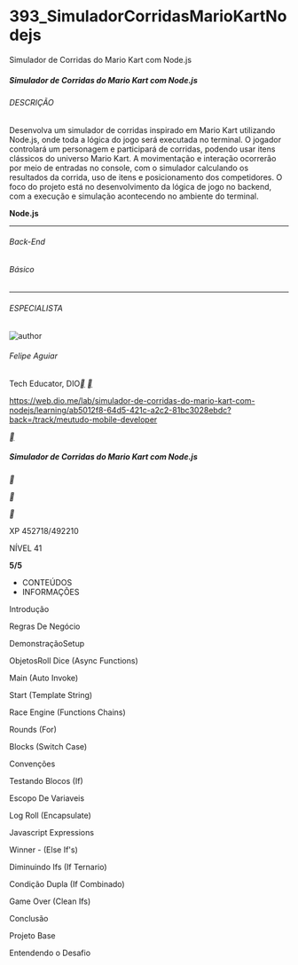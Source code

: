 # 393_SimuladorCorridasMarioKartNodejs
Simulador de Corridas do Mario Kart com Node.js



##### Simulador de Corridas do Mario Kart com Node.js



###### DESCRIÇÃO

Desenvolva um simulador de corridas inspirado em Mario Kart utilizando Node.js, onde toda a lógica do jogo será executada no terminal. O jogador controlará um personagem e participará de corridas, podendo usar itens clássicos do universo Mario Kart. A movimentação e interação ocorrerão por meio de entradas no console, com o simulador calculando os resultados da corrida, uso de itens e posicionamento dos competidores. O foco do projeto está no desenvolvimento da lógica de jogo no backend, com a execução e simulação acontecendo no ambiente do terminal.

**Node.js**

------

###### Back-End

###### Básico

------

###### ESPECIALISTA

![author](https://hermes.dio.me/users/author/photos/e0aa7c57-89e3-41ff-a60b-09dc7a9bc6e9.jpg)

###### Felipe Aguiar

Tech Educator, DIO[**](https://web.dio.me/lab/simulador-de-corridas-do-mario-kart-com-nodejs/learning/www.linkedin.com/in/felipeaguiar-exe) [**](https://github.com/felipeAguiarCode)

https://web.dio.me/lab/simulador-de-corridas-do-mario-kart-com-nodejs/learning/ab5012f8-64d5-421c-a2c2-81bc3028ebdc?back=/track/meutudo-mobile-developer



[**](https://web.dio.me/track/meutudo-mobile-developer)

##### Simulador de Corridas do Mario Kart com Node.js

**

**

**

XP 452718/492210

NÍVEL 41

**5/5**

- CONTEÚDOS
- INFORMAÇÕES

Introdução

Regras De Negócio

DemonstraçãoSetup

ObjetosRoll Dice (Async Functions)

Main (Auto Invoke)

Start (Template String)

Race Engine (Functions Chains)

Rounds (For)

Blocks (Switch Case)

Convenções

Testando Blocos (If)

Escopo De Variaveis

Log Roll (Encapsulate)

Javascript Expressions

Winner - (Else If's)

Diminuindo Ifs (If Ternario)

Condição Dupla (If Combinado)

Game Over (Clean Ifs)

Conclusão

Projeto Base

Entendendo o Desafio
